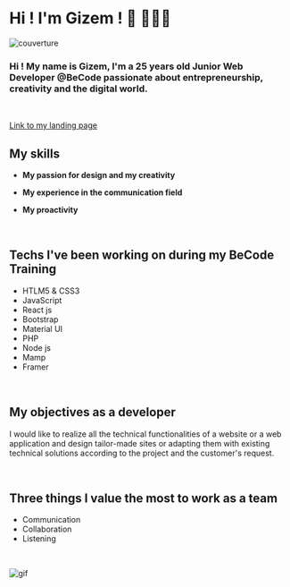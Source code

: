 
# **Hi ! I'm Gizem !** 👋 👩🏻‍💻
![couverture](https://github.com/GizemOnur/GizemOnur/blob/main/bannie%CC%80re.png)

### Hi ! My name is Gizem, I'm a 25 years old Junior Web Developer @BeCode passionate about entrepreneurship, creativity and the digital world.

<br>

[Link to my landing page](https://GizemOnur.github.io)

## **My skills**
- **My passion for design and my creativity**

- **My experience in the communication field**

- **My proactivity**

<br>

 ## **Techs I've been working on during my BeCode Training**

- HTLM5 & CSS3
- JavaScript
- React js
- Bootstrap
- Material UI
- PHP
- Node js
- Mamp
- Framer

<br>

## **My objectives as a developer**

I would like to realize all the technical functionalities of a website or a web application and design tailor-made sites or adapting them with existing technical solutions according to the project and the customer's request. 

<br>


## **Three things I value the most to work as a team**

- Communication
- Collaboration
- Listening


<br>

![gif](https://c.tenor.com/U-vTBdF6z28AAAAd/cat-shaking.gif) 
